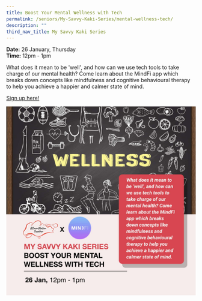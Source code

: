 ```yaml
---
title: Boost Your Mental Wellness with Tech
permalink: /seniors/My-Savvy-Kaki-Series/mental-wellness-tech/
description: ""
third_nav_title: My Savvy Kaki Series
---
```

**Date:** 26 January, Thursday
<br> **Time:** 12pm - 1pm

What does it mean to be 'well', and how can we use tech tools to take charge of our mental health? Come learn about the MindFi app which breaks down concepts like mindfulness and cognitive behavioural therapy to help you achieve a happier and calmer state of mind. 

[Sign up here!](https://go.gov.sg/wa-wellnesstech-jan23)

![free webinars on boosting mental wellness with tech](/images/Jan%202023/Seniors_26_Jan2023.jpeg)